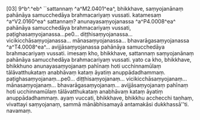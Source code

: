 [03] 9^b^.^eb^ ``sattannaṃ ^a^M2.0401^ea^, bhikkhave, saṃyojanānaṃ pahānāya  samucchedāya brahmacariyaṃ vussati. katamesaṃ ^a^V2.0160^ea^ sattannaṃ?  anunayasaṃyojanassa ^a^P4.0008^ea^ pahānāya samucchedāya brahmacariyaṃ  vussati, paṭighasaṃyojanassa...pe0... diṭṭhisaṃyojanassa...  vicikicchāsaṃyojanassa... mānasaṃyojanassa... bhavarāgasaṃyojanassa ^a^T4.0008^ea^...  avijjāsaṃyojanassa pahānāya samucchedāya brahmacariyaṃ vussati. imesaṃ  kho, bhikkhave, sattannaṃ saṃyojanānaṃ pahānāya samucchedāya brahmacariyaṃ  vussati. yato ca kho, bhikkhave, bhikkhuno anunayasaṃyojanaṃ pahīnaṃ  hoti ucchinnamūlaṃ tālāvatthukataṃ anabhāvaṃ kataṃ āyatiṃ anuppādadhammaṃ.  paṭighasaṃyojanaṃ...pe0... diṭṭhisaṃyojanaṃ... vicikicchāsaṃyojanaṃ...  mānasaṃyojanaṃ... bhavarāgasaṃyojanaṃ... avijjāsaṃyojanaṃ pahīnaṃ hoti  ucchinnamūlaṃ tālāvatthukataṃ anabhāvaṃ kataṃ āyatiṃ anuppādadhammaṃ. ayaṃ  vuccati, bhikkhave, bhikkhu acchecchi taṇhaṃ, vivattayi saṃyojanaṃ,  sammā mānābhisamayā antamakāsi dukkhassā''ti. navamaṃ.